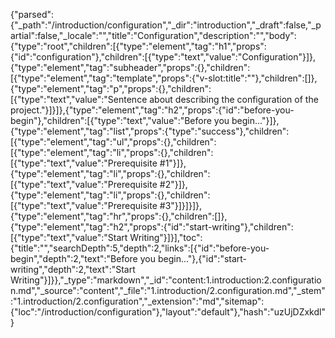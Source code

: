 {"parsed":{"_path":"/introduction/configuration","_dir":"introduction","_draft":false,"_partial":false,"_locale":"","title":"Configuration","description":"","body":{"type":"root","children":[{"type":"element","tag":"h1","props":{"id":"configuration"},"children":[{"type":"text","value":"Configuration"}]},{"type":"element","tag":"subheader","props":{},"children":[{"type":"element","tag":"template","props":{"v-slot:title":""},"children":[]},{"type":"element","tag":"p","props":{},"children":[{"type":"text","value":"Sentence about describing the configuration of the project."}]}]},{"type":"element","tag":"h2","props":{"id":"before-you-begin"},"children":[{"type":"text","value":"Before you begin..."}]},{"type":"element","tag":"list","props":{"type":"success"},"children":[{"type":"element","tag":"ul","props":{},"children":[{"type":"element","tag":"li","props":{},"children":[{"type":"text","value":"Prerequisite #1"}]},{"type":"element","tag":"li","props":{},"children":[{"type":"text","value":"Prerequisite #2"}]},{"type":"element","tag":"li","props":{},"children":[{"type":"text","value":"Prerequisite #3"}]}]}]},{"type":"element","tag":"hr","props":{},"children":[]},{"type":"element","tag":"h2","props":{"id":"start-writing"},"children":[{"type":"text","value":"Start Writing"}]}],"toc":{"title":"","searchDepth":5,"depth":2,"links":[{"id":"before-you-begin","depth":2,"text":"Before you begin..."},{"id":"start-writing","depth":2,"text":"Start Writing"}]}},"_type":"markdown","_id":"content:1.introduction:2.configuration.md","_source":"content","_file":"1.introduction/2.configuration.md","_stem":"1.introduction/2.configuration","_extension":"md","sitemap":{"loc":"/introduction/configuration"},"layout":"default"},"hash":"uzUjDZxkdl"}